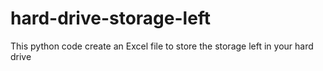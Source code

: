 # hard-drive-storage-left
This python code create an Excel file to store the storage left in your hard drive
